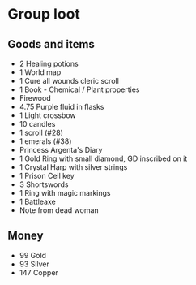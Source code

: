 # Group loot

## Goods and items
- 2 Healing potions
- 1 World map
- 1 Cure all wounds cleric scroll
- 1 Book - Chemical / Plant properties
- Firewood
- 4.75 Purple fluid in flasks
- 1 Light crossbow
- 10 candles
- 1 scroll (#28)
- 1 emerals (#38)
- Princess Argenta's Diary
- 1 Gold Ring with small diamond, GD inscribed on it
- 1 Crystal Harp with silver strings
- 1 Prison Cell key
- 3 Shortswords
- 1 Ring with magic markings
- 1 Battleaxe
- Note from dead woman

## Money
- 99 Gold
- 93 Silver
- 147 Copper
